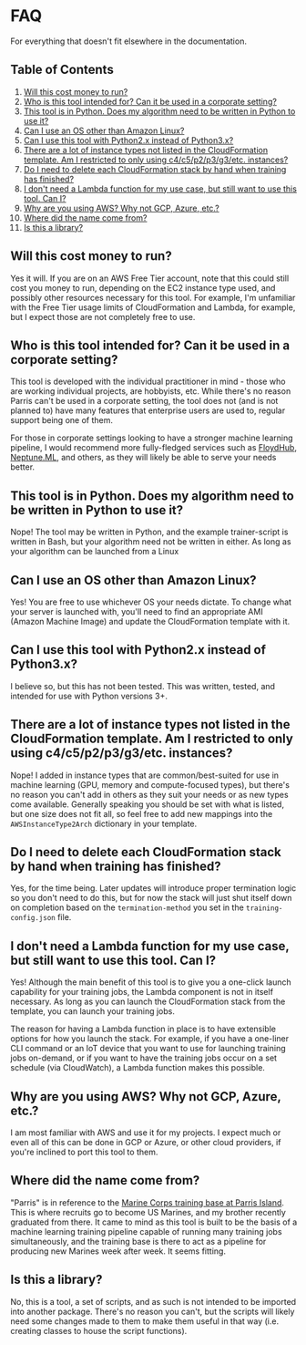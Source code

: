 # FAQ #

For everything that doesn't fit elsewhere in the documentation.

## Table of Contents ##

1. [Will this cost money to run?](#will-this-cost-money-to-run)
1. [Who is this tool intended for? Can it be used in a corporate setting?](#who-is-this-tool-intended-for-can-it-be-used-in-a-corporate-setting) 
1. [This tool is in Python. Does my algorithm need to be written in Python to use it?](#this-tool-is-in-python-does-my-algorithm-need-to-be-written-in-python-to-use-it)
1. [Can I use an OS other than Amazon Linux?](#can-i-use-an-os-other-than-amazon-linux)
1. [Can I use this tool with Python2.x instead of Python3.x?]()
1. [There are a lot of instance types not listed in the CloudFormation template. Am I restricted to only using c4/c5/p2/p3/g3/etc. instances?](#there-are-a-lot-of-instance-types-not-listed-in-the-cloudformation-template-am-i-restricted-to-only-using-c4c5p2p3g3etc-instances)
1. [Do I need to delete each CloudFormation stack by hand when training has finished?](#do-i-need-to-delete-each-cloudformation-stack-by-hand-when-training-has-finished)
1. [I don't need a Lambda function for my use case, but still want to use this tool. Can I?](#i-dont-need-a-lambda-function-for-my-use-case-but-still-want-to-use-this-tool-can-i)
1. [Why are you using AWS? Why not GCP, Azure, etc.?](#why-are-you-using-aws-why-not-gcp-azure-etc)
1. [Where did the name come from?](#where-did-the-name-come-from)
1. [Is this a library?](#is-this-a-library)

## Will this cost money to run? ##

Yes it will. If you are on an AWS Free Tier account, note that this could still cost you money to run, depending on the EC2 instance type used, and possibly other resources necessary for this tool. For example, I'm unfamiliar with the Free Tier usage limits of CloudFormation and Lambda, for example, but I expect those are not completely free to use. 

## Who is this tool intended for? Can it be used in a corporate setting? ##

This tool is developed with the individual practitioner in mind - those who are working individual projects, are hobbyists, etc. While there's no reason Parris can't be used in a corporate setting, the tool does not (and is not planned to) have many features that enterprise users are used to, regular support being one of them.

For those in corporate settings looking to have a stronger machine learning pipeline, I would recommend more fully-fledged services such as [FloydHub](https://www.floydhub.com), [Neptune.ML](https://neptune.ml), and others, as they will likely be able to serve your needs better.

## This tool is in Python. Does my algorithm need to be written in Python to use it? ##

Nope! The tool may be written in Python, and the example trainer-script is written in Bash, but your algorithm need not be written in either. As long as your algorithm can be launched from a Linux

## Can I use an OS other than Amazon Linux? ##

Yes! You are free to use whichever OS your needs dictate. To change what your server is launched with, you'll need to find an appropriate AMI (Amazon Machine Image) and update the CloudFormation template with it.

## Can I use this tool with Python2.x instead of Python3.x? ##

I believe so, but this has not been tested. This was written, tested, and intended for use with Python versions 3+.

## There are a lot of instance types not listed in the CloudFormation template. Am I restricted to only using c4/c5/p2/p3/g3/etc. instances? ##

Nope! I added in instance types that are common/best-suited for use in machine learning (GPU, memory and compute-focused types), but there's no reason you can't add in others as they suit your needs or as new types come available. Generally speaking you should be set with what is listed, but one size does not fit all, so feel free to add new mappings into the `AWSInstanceType2Arch` dictionary in your template.

## Do I need to delete each CloudFormation stack by hand when training has finished? ##

Yes, for the time being. Later updates will introduce proper termination logic so you don't need to do this, but for now the stack will just shut itself down on completion based on the `termination-method` you set in the `training-config.json` file.

## I don't need a Lambda function for my use case, but still want to use this tool. Can I? ##

Yes! Although the main benefit of this tool is to give you a one-click launch capability for your training jobs, the Lambda component is not in itself necessary. As long as you can launch the CloudFormation stack from the template, you can launch your training jobs. 

The reason for having a Lambda function in place is to have extensible options for how you launch the stack. For example, if you have a one-liner CLI command or an IoT device that you want to use for launching training jobs on-demand, or if you want to have the training jobs occur on a set schedule (via CloudWatch), a Lambda function makes this possible.

## Why are you using AWS? Why not GCP, Azure, etc.? ##

I am most familiar with AWS and use it for my projects. I expect much or even all of this can be done in GCP or Azure, or other cloud providers, if you're inclined to port this tool to them.

## Where did the name come from? ##

"Parris" is in reference to the [Marine Corps training base at Parris Island](https://en.wikipedia.org/wiki/Marine_Corps_Recruit_Depot_Parris_Island). This is where recruits go to become US Marines, and my brother recently graduated from there. It came to mind as this tool is built to be the basis of a machine learning training pipeline capable of running many training jobs simultaneously, and the training base is there to act as a pipeline for producing new Marines week after week. It seems fitting.

## Is this a library? ##

No, this is a tool, a set of scripts, and as such is not intended to be imported into another package. There's no reason you can't, but the scripts will likely need some changes made to them to make them useful in that way (i.e. creating classes to house the script functions).